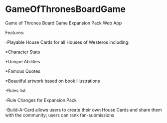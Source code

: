 # GameOfThronesBoardGame

Game of Thrones Board Game Expansion Pack Web App

Features:

-Playable House Cards for all Houses of Westeros including:

  *Character Stats
  
  *Unique Abilities
  
  *Famous Quotes
  
  *Beautiful artwork based on book illustrations
  
-Rules list

-Rule Changes for Expansion Pack

-Build-A-Card allows users to create their own House Cards and share them with the community; users can rank fan-submissions


